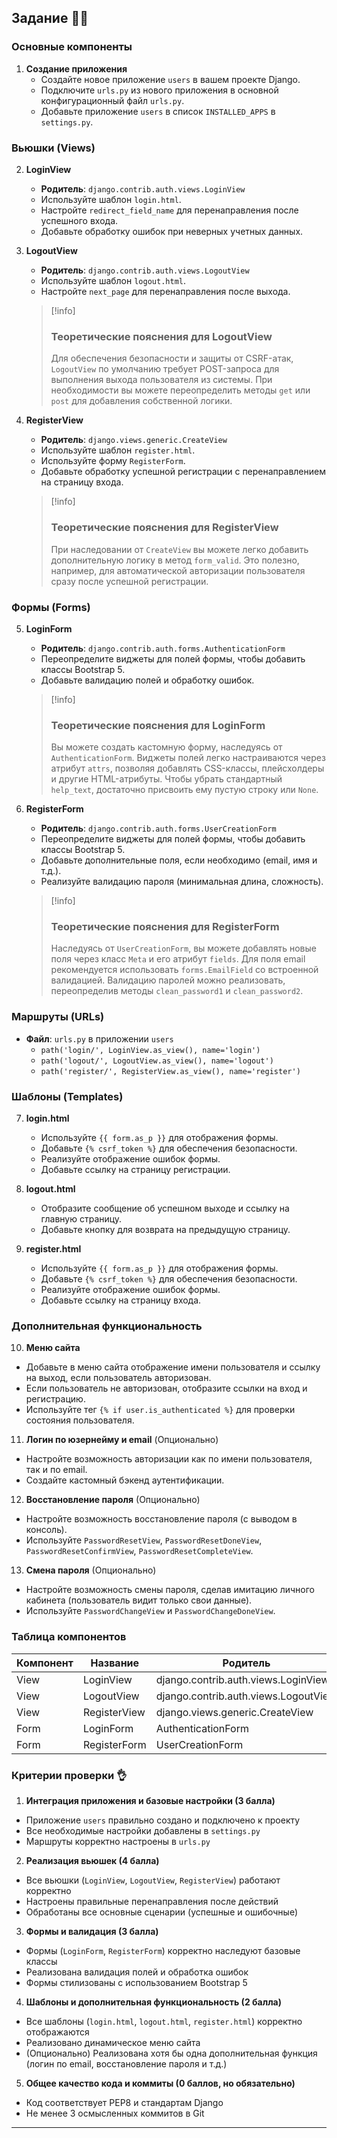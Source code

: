 ## Задание 👷‍♂️

### Основные компоненты

1. **Создание приложения**
   - Создайте новое приложение `users` в вашем проекте Django.
   - Подключите `urls.py` из нового приложения в основной конфигурационный файл `urls.py`.
   - Добавьте приложение `users` в список `INSTALLED_APPS` в `settings.py`.

### Вьюшки (Views)

2. **LoginView**
   - **Родитель**: `django.contrib.auth.views.LoginView`
   - Используйте шаблон `login.html`.
   - Настройте `redirect_field_name` для перенаправления после успешного входа.
   - Добавьте обработку ошибок при неверных учетных данных.

3. **LogoutView**
   - **Родитель**: `django.contrib.auth.views.LogoutView`
   - Используйте шаблон `logout.html`.
   - Настройте `next_page` для перенаправления после выхода.

   >[!info]
   >### Теоретические пояснения для LogoutView
   >Для обеспечения безопасности и защиты от CSRF-атак, `LogoutView` по умолчанию требует POST-запроса для выполнения выхода пользователя из системы. При необходимости вы можете переопределить методы `get` или `post` для добавления собственной логики.

4. **RegisterView**
   - **Родитель**: `django.views.generic.CreateView`
   - Используйте шаблон `register.html`.
   - Используйте форму `RegisterForm`.
   - Добавьте обработку успешной регистрации с перенаправлением на страницу входа.

   >[!info]
   >### Теоретические пояснения для RegisterView
   >При наследовании от `CreateView` вы можете легко добавить дополнительную логику в метод `form_valid`. Это полезно, например, для автоматической авторизации пользователя сразу после успешной регистрации.

### Формы (Forms)

5. **LoginForm**
   - **Родитель**: `django.contrib.auth.forms.AuthenticationForm`
   - Переопределите виджеты для полей формы, чтобы добавить классы Bootstrap 5.
   - Добавьте валидацию полей и обработку ошибок.

   >[!info]
   >### Теоретические пояснения для LoginForm
   >Вы можете создать кастомную форму, наследуясь от `AuthenticationForm`. Виджеты полей легко настраиваются через атрибут `attrs`, позволяя добавлять CSS-классы, плейсхолдеры и другие HTML-атрибуты. Чтобы убрать стандартный `help_text`, достаточно присвоить ему пустую строку или `None`.

6. **RegisterForm**
   - **Родитель**: `django.contrib.auth.forms.UserCreationForm`
   - Переопределите виджеты для полей формы, чтобы добавить классы Bootstrap 5.
   - Добавьте дополнительные поля, если необходимо (email, имя и т.д.).
   - Реализуйте валидацию пароля (минимальная длина, сложность).

   >[!info]
   >### Теоретические пояснения для RegisterForm
   >Наследуясь от `UserCreationForm`, вы можете добавлять новые поля через класс `Meta` и его атрибут `fields`. Для поля email рекомендуется использовать `forms.EmailField` со встроенной валидацией. Валидацию паролей можно реализовать, переопределив методы `clean_password1` и `clean_password2`.

### Маршруты (URLs)

- **Файл**: `urls.py` в приложении `users`
  - `path('login/', LoginView.as_view(), name='login')`
  - `path('logout/', LogoutView.as_view(), name='logout')`
  - `path('register/', RegisterView.as_view(), name='register')`

### Шаблоны (Templates)

7. **login.html**
   - Используйте `{{ form.as_p }}` для отображения формы.
   - Добавьте `{% csrf_token %}` для обеспечения безопасности.
   - Реализуйте отображение ошибок формы.
   - Добавьте ссылку на страницу регистрации.

8. **logout.html**
   - Отобразите сообщение об успешном выходе и ссылку на главную страницу.
   - Добавьте кнопку для возврата на предыдущую страницу.

9. **register.html**
   - Используйте `{{ form.as_p }}` для отображения формы.
   - Добавьте `{% csrf_token %}` для обеспечения безопасности.
   - Реализуйте отображение ошибок формы.
   - Добавьте ссылку на страницу входа.

### Дополнительная функциональность

10. **Меню сайта**

- Добавьте в меню сайта отображение имени пользователя и ссылку на выход, если пользователь авторизован.
- Если пользователь не авторизован, отобразите ссылки на вход и регистрацию.
- Используйте тег `{% if user.is_authenticated %}` для проверки состояния пользователя.

11. **Логин по юзернейму и email** (Опционально)

- Настройте возможность авторизации как по имени пользователя, так и по email.
- Создайте кастомный бэкенд аутентификации.

12. **Восстановление пароля** (Опционально)

- Настройте возможность восстановление пароля (с выводом в консоль).
- Используйте `PasswordResetView`, `PasswordResetDoneView`, `PasswordResetConfirmView`, `PasswordResetCompleteView`.

13. **Смена пароля** (Опционально)

- Настройте возможность смены пароля, сделав имитацию личного кабинета (пользователь видит только свои данные).
- Используйте `PasswordChangeView` и `PasswordChangeDoneView`.

### Таблица компонентов

| Компонент       | Название      | Родитель                          | Маршрут             | Форма               |
|-----------------|---------------|-----------------------------------|---------------------|---------------------|
| View            | LoginView     | django.contrib.auth.views.LoginView | /login/            | LoginForm          |
| View            | LogoutView    | django.contrib.auth.views.LogoutView| /logout/           | -                  |
| View            | RegisterView  | django.views.generic.CreateView   | /register/         | RegisterForm       |
| Form            | LoginForm     | AuthenticationForm                | -                  | -                  |
| Form            | RegisterForm  | UserCreationForm                  | -                  | -                  |

### Критерии проверки 👌

1. **Интеграция приложения и базовые настройки (3 балла)**
 - Приложение `users` правильно создано и подключено к проекту
 - Все необходимые настройки добавлены в `settings.py`
 - Маршруты корректно настроены в `urls.py`

2. **Реализация вьюшек (4 балла)**
 - Все вьюшки (`LoginView`, `LogoutView`, `RegisterView`) работают корректно
 - Настроены правильные перенаправления после действий
 - Обработаны все основные сценарии (успешные и ошибочные)

3. **Формы и валидация (3 балла)**
 - Формы (`LoginForm`, `RegisterForm`) корректно наследуют базовые классы
 - Реализована валидация полей и обработка ошибок
 - Формы стилизованы с использованием Bootstrap 5

4. **Шаблоны и дополнительная функциональность (2 балла)**
 - Все шаблоны (`login.html`, `logout.html`, `register.html`) корректно отображаются
 - Реализовано динамическое меню сайта
 - (Опционально) Реализована хотя бы одна дополнительная функция (логин по email, восстановление пароля и т.д.)

5. **Общее качество кода и коммиты (0 баллов, но обязательно)**
 - Код соответствует PEP8 и стандартам Django
 - Не менее 3 осмысленных коммитов в Git

---
